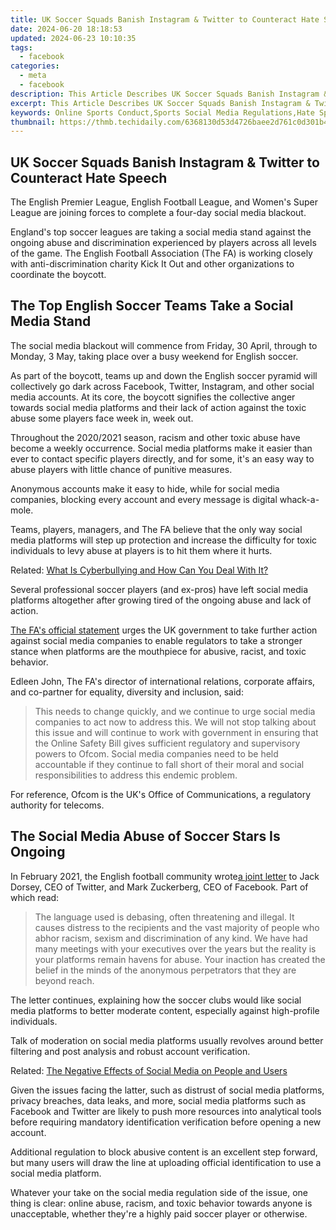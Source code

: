 ```yaml
---
title: UK Soccer Squads Banish Instagram & Twitter to Counteract Hate Speech
date: 2024-06-20 18:18:53
updated: 2024-06-23 10:10:35
tags:
  - facebook
categories:
  - meta
  - facebook
description: This Article Describes UK Soccer Squads Banish Instagram & Twitter to Counteract Hate Speech
excerpt: This Article Describes UK Soccer Squads Banish Instagram & Twitter to Counteract Hate Speech
keywords: Online Sports Conduct,Sports Social Media Regulations,Hate Speech Prevention in Soccer,Football Team Social Media Policies,Instagram Ban by UK Football Teams,Twitter Disciplinary Action in Sports,Anti-Discrimination Measures in Soccer
thumbnail: https://thmb.techidaily.com/6368130d53d4726baee2d761c0d301b46230227e22c8ccd434c4356090bf9d54.jpg
---
```


## UK Soccer Squads Banish Instagram & Twitter to Counteract Hate Speech

 The English Premier League, English Football League, and Women's Super League are joining forces to complete a four-day social media blackout.

 England's top soccer leagues are taking a social media stand against the ongoing abuse and discrimination experienced by players across all levels of the game. The English Football Association (The FA) is working closely with anti-discrimination charity Kick It Out and other organizations to coordinate the boycott.

## The Top English Soccer Teams Take a Social Media Stand

 The social media blackout will commence from Friday, 30 April, through to Monday, 3 May, taking place over a busy weekend for English soccer.

 As part of the boycott, teams up and down the English soccer pyramid will collectively go dark across Facebook, Twitter, Instagram, and other social media accounts. At its core, the boycott signifies the collective anger towards social media platforms and their lack of action against the toxic abuse some players face week in, week out.

 Throughout the 2020/2021 season, racism and other toxic abuse have become a weekly occurrence. Social media platforms make it easier than ever to contact specific players directly, and for some, it's an easy way to abuse players with little chance of punitive measures.

 Anonymous accounts make it easy to hide, while for social media companies, blocking every account and every message is digital whack-a-mole.

 Teams, players, managers, and The FA believe that the only way social media platforms will step up protection and increase the difficulty for toxic individuals to levy abuse at players is to hit them where it hurts.

 Related: [What Is Cyberbullying and How Can You Deal With It?](https://www.makeuseof.com/what-is-cyberbullying/)

 Several professional soccer players (and ex-pros) have left social media platforms altogether after growing tired of the ongoing abuse and lack of action.

[The FA's official statement](https://www.thefa.com/news/2021/apr/24/english-football-social-media-boycott-20210424) urges the UK government to take further action against social media companies to enable regulators to take a stronger stance when platforms are the mouthpiece for abusive, racist, and toxic behavior.

 Edleen John, The FA's director of international relations, corporate affairs, and co-partner for equality, diversity and inclusion, said:

> This needs to change quickly, and we continue to urge social media companies to act now to address this. We will not stop talking about this issue and will continue to work with government in ensuring that the Online Safety Bill gives sufficient regulatory and supervisory powers to Ofcom. Social media companies need to be held accountable if they continue to fall short of their moral and social responsibilities to address this endemic problem.

 For reference, Ofcom is the UK's Office of Communications, a regulatory authority for telecoms.

## The Social Media Abuse of Soccer Stars Is Ongoing

 In February 2021, the English football community wrote[a joint letter](https://www.premierleague.com/news/2022448) to Jack Dorsey, CEO of Twitter, and Mark Zuckerberg, CEO of Facebook. Part of which read:

> The language used is debasing, often threatening and illegal. It causes distress to the recipients and the vast majority of people who abhor racism, sexism and discrimination of any kind. We have had many meetings with your executives over the years but the reality is your platforms remain havens for abuse. Your inaction has created the belief in the minds of the anonymous perpetrators that they are beyond reach.

 The letter continues, explaining how the soccer clubs would like social media platforms to better moderate content, especially against high-profile individuals.

 Talk of moderation on social media platforms usually revolves around better filtering and post analysis and robust account verification.

 Related: [The Negative Effects of Social Media on People and Users](https://www.makeuseof.com/tag/negative-effects-social-media/)

 Given the issues facing the latter, such as distrust of social media platforms, privacy breaches, data leaks, and more, social media platforms such as Facebook and Twitter are likely to push more resources into analytical tools before requiring mandatory identification verification before opening a new account.

 Additional regulation to block abusive content is an excellent step forward, but many users will draw the line at uploading official identification to use a social media platform.

 Whatever your take on the social media regulation side of the issue, one thing is clear: online abuse, racism, and toxic behavior towards anyone is unacceptable, whether they're a highly paid soccer player or otherwise.


<ins class="adsbygoogle"
     style="display:block"
     data-ad-format="autorelaxed"
     data-ad-client="ca-pub-7571918770474297"
     data-ad-slot="1223367746"></ins>



<ins class="adsbygoogle"
     style="display:block"
     data-ad-client="ca-pub-7571918770474297"
     data-ad-slot="8358498916"
     data-ad-format="auto"
     data-full-width-responsive="true"></ins>
